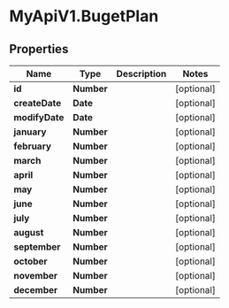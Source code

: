 # MyApiV1.BugetPlan

## Properties

Name | Type | Description | Notes
------------ | ------------- | ------------- | -------------
**id** | **Number** |  | [optional] 
**createDate** | **Date** |  | [optional] 
**modifyDate** | **Date** |  | [optional] 
**january** | **Number** |  | [optional] 
**february** | **Number** |  | [optional] 
**march** | **Number** |  | [optional] 
**april** | **Number** |  | [optional] 
**may** | **Number** |  | [optional] 
**june** | **Number** |  | [optional] 
**july** | **Number** |  | [optional] 
**august** | **Number** |  | [optional] 
**september** | **Number** |  | [optional] 
**october** | **Number** |  | [optional] 
**november** | **Number** |  | [optional] 
**december** | **Number** |  | [optional] 


